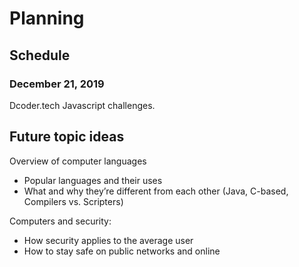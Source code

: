 # Planning

## Schedule

### December 21, 2019

Dcoder.tech Javascript challenges.

## Future topic ideas

Overview of computer languages
- Popular languages and their uses
- What and why they’re different from each other (Java, C-based, Compilers vs. Scripters)

Computers and security:
- How security applies to the average user
- How to stay safe on public networks and online

